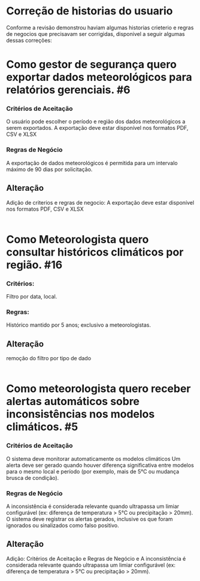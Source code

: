 # Correção de historias do usuario
Conforme a revisão demonstrou haviam algumas historias crieterio e regras de negocios que precisavam ser corrigidas, disponivel a seguir algumas dessas correções:

# Como gestor de segurança quero exportar dados meteorológicos para relatórios gerenciais. #6 <br>
### Critérios de Aceitação
O usuário pode escolher o período e região dos dados meteorológicos a serem exportados.
A exportação deve estar disponível nos formatos PDF, CSV e XLSX
### Regras de Negócio
A exportação de dados meteorológicos é permitida para um intervalo máximo de 90 dias por solicitação.
## Alteração 
Adição de criterios e regras de negocio:
A exportação deve estar disponível nos formatos PDF, CSV e XLSX
<br>
<br>
# Como Meteorologista quero consultar históricos climáticos por região. #16<br>
### Critérios:
Filtro por data, local.
### Regras:
Histórico mantido por 5 anos; exclusivo a meteorologistas.
## Alteração
remoção do filtro por tipo de dado
<br>
<br>
# Como meteorologista quero receber alertas automáticos sobre inconsistências nos modelos climáticos. #5<br>
### Critérios de Aceitação
O sistema deve monitorar automaticamente os modelos climáticos
Um alerta deve ser gerado quando houver diferença significativa entre modelos para o mesmo local e período (por exemplo, mais de 5°C ou mudança brusca de condição).
### Regras de Negócio
A inconsistência é considerada relevante quando ultrapassa um limiar configurável (ex: diferença de temperatura > 5°C ou precipitação > 20mm).
O sistema deve registrar os alertas gerados, inclusive os que foram ignorados ou sinalizados como falso positivo.
## Alteração
Adição:
Critérios de Aceitação e Regras de Negócio e A inconsistência é considerada relevante quando ultrapassa um limiar configurável (ex: diferença de temperatura > 5°C ou precipitação > 20mm).
